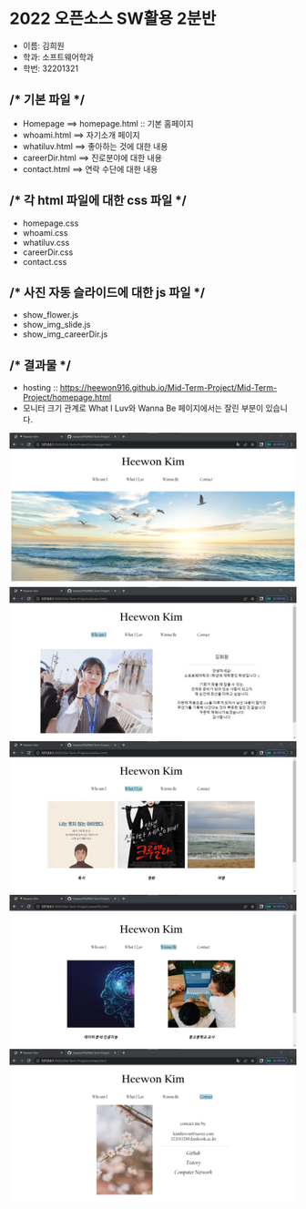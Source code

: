 # 2022 오픈소스 SW활용 2분반 

- 이름: 김희원
- 학과: 소프트웨어학과
- 학번: 32201321

## /* 기본 파일 */ 
- Homepage ==> homepage.html :: 기본 홈페이지 
- whoami.html ==> 자기소개 페이지
- whatiluv.html ==> 좋아하는 것에 대한 내용
- careerDir.html ==> 진로분야에 대한 내용
- contact.html ==> 연락 수단에 대한 내용

## /* 각 html 파일에 대한 css 파일 */
- homepage.css
- whoami.css
- whatiluv.css
- careerDir.css
- contact.css

## /* 사진 자동 슬라이드에 대한 js 파일 */
- show_flower.js
- show_img_slide.js
- show_img_careerDir.js

## /* 결과물 */
- hosting :: https://heewon916.github.io/Mid-Term-Project/Mid-Term-Project/homepage.html
- 모니터 크기 관계로 What I Luv와 Wanna Be 페이지에서는 잘린 부분이 있습니다.
<img src="./Mid-Term-Project/img/result-homepage.png">
<img src="./Mid-Term-Project/img/result-who_am_i.png">
<img src="./Mid-Term-Project/img/result-what_i_luv.png">
<img src="./Mid-Term-Project/img/result-wannabe.png">
<img src="./Mid-Term-Project/img/result-contact.png">
